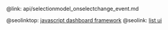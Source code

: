 @link: api/selectionmodel_onselectchange_event.md

@seolinktop: [javascript dashboard framework](https://webix.com)
@seolink: [list ui](https://webix.com/widget/list/)